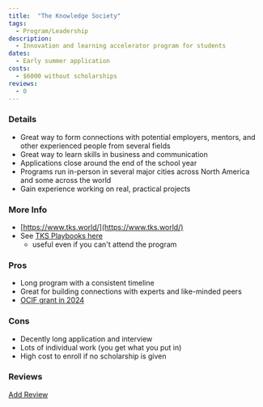 ```yaml
---
title:  "The Knowledge Society"
tags: 
  - Program/Leadership
description:
  - Innovation and learning accelerator program for students
dates:
  - Early summer application
costs:
  - $6000 without scholarships
reviews:
  - 0
---
```


### Details
- Great way to form connections with potential employers, mentors, and other experienced people from several fields
- Great way to learn skills in business and communication
- Applications close around the end of the school year
- Programs run in-person in several major cities across North America and some across the world
- Gain experience working on real, practical projects

### More Info
- [https://www.tks.world/](https://www.tks.world/)
- See [TKS Playbooks here](https://tksworld.notion.site/TKS-LIFE-70b0af219ec14c6e88d4e0ac5c1cb034)
  - useful even if you can't attend the program

### Pros
- Long program with a consistent timeline
- Great for building connections with experts and like-minded peers
- [OCIF grant in 2024](https://www.calgaryeconomicdevelopment.com/newsroom/ocif-invests-in-the-knowledge-society-to-develop-the-workforce-of-the-future/)

### Cons
- Decently long application and interview
- Lots of individual work (you get what you put in)
- High cost to enroll if no scholarship is given

### Reviews
<div markdown="0"><a href="{{site.baseurl}}/contact" class="btn">Add Review</a></div>